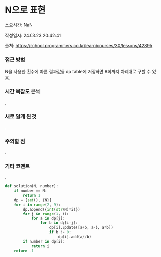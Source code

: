 # N으로 표현

소요시간: NaN

작성일시: 24.03.23 20:42:41

출처: https://school.programmers.co.kr/learn/courses/30/lessons/42895

### 접근 방법
N을 사용한 횟수에 따른 결과값을 dp table에 저장하면 8회까지 차례대로 구할 수 있음.

### 시간 복잡도 분석
.

### 새로 알게 된 것
.

### 주의할 점
.

### 기타 코멘트
.

```python
def solution(N, number):
    if number == N:
        return 1
    dp = [set(), {N}]
    for i in range(2, 9):
        dp.append({int(str(N)*i)})
        for j in range(1, i):
            for a in dp[j]:
                for b in dp[i-j]:
                    dp[i].update([a+b, a-b, a*b])
                    if b != 0:
                        dp[i].add(a//b)
        if number in dp[i]:
            return i
    return -1
```
